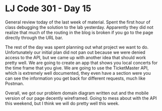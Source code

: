 # LJ Code 301 - Day 15   
General review today of the last week of material. Spent the first hour of class debugging the solution to the lab yesterday. Apparently they did not realize that much of the routing in the blog is broken if you go to the page directly through the URL bar.  

The rest of the day was spent planning out what project we want to do. Unfortunately our initial plan did not pan out because we were denied access to the API, but we came up with another idea that should work pretty well. We are going to create an app that shows you local concerts for the time frame that you give. We are going to use the TicketMaster API, which is extremely well documented, they even have a section were you can see the information you get back for different requests, much like Postman.  

Overall, we got our problem domain diagram written out and the mobile version of our page decently wireframed. Going to mess about with the API this weekend, but I think we will do pretty well this week.
